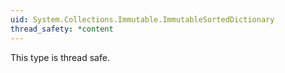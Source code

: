 ```yaml
---
uid: System.Collections.Immutable.ImmutableSortedDictionary
thread_safety: *content
---
```


This type is thread safe.


